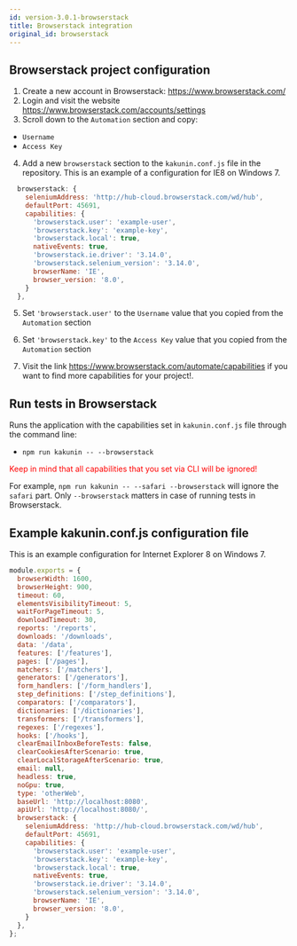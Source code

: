 ```yaml
---
id: version-3.0.1-browserstack
title: Browserstack integration
original_id: browserstack
---
```


## Browserstack project configuration

1. Create a new account in Browserstack: https://www.browserstack.com/
2. Login and visit the website https://www.browserstack.com/accounts/settings
3. Scroll down to the `Automation` section and copy:
- `Username`
- `Access Key`

4. Add a new `browserstack` section to the `kakunin.conf.js` file in the repository.
This is an example of a configuration for IE8 on Windows 7.

```javascript 
  browserstack: {
    seleniumAddress: 'http://hub-cloud.browserstack.com/wd/hub',
    defaultPort: 45691,
    capabilities: {
      'browserstack.user': 'example-user',
      'browserstack.key': 'example-key',
      'browserstack.local': true,
      nativeEvents: true,
      'browserstack.ie.driver': '3.14.0',
      'browserstack.selenium_version': '3.14.0',
      browserName: 'IE',
      browser_version: '8.0',
    }
  },
```

5. Set `'browserstack.user'` to the `Username` value that you copied from the `Automation` section
6. Set `'browserstack.key'` to the `Access Key` value that you copied from the `Automation` section

7. Visit the link https://www.browserstack.com/automate/capabilities if you want to find more capabilities for your project!.

## Run tests in Browserstack

Runs the application with the capabilities set in `kakunin.conf.js` file through the command line:
- `npm run kakunin -- --browserstack` 

<span style="color:red">Keep in mind that all capabilities that you set via CLI will be ignored!</span>

For example, `npm run kakunin -- --safari --browserstack` will ignore the `safari` part. 
Only `--browserstack` matters in case of running tests in Browserstack.


## Example kakunin.conf.js configuration file

This is an example configuration for Internet Explorer 8 on Windows 7. 

```javascript 
module.exports = {
  browserWidth: 1600,
  browserHeight: 900,
  timeout: 60,
  elementsVisibilityTimeout: 5,
  waitForPageTimeout: 5,
  downloadTimeout: 30,
  reports: '/reports',
  downloads: '/downloads',
  data: '/data',
  features: ['/features'],
  pages: ['/pages'],
  matchers: ['/matchers'],
  generators: ['/generators'],
  form_handlers: ['/form_handlers'],
  step_definitions: ['/step_definitions'],
  comparators: ['/comparators'],
  dictionaries: ['/dictionaries'],
  transformers: ['/transformers'],
  regexes: ['/regexes'],
  hooks: ['/hooks'],
  clearEmailInboxBeforeTests: false,
  clearCookiesAfterScenario: true,
  clearLocalStorageAfterScenario: true,
  email: null,
  headless: true,
  noGpu: true,
  type: 'otherWeb',
  baseUrl: 'http://localhost:8080',
  apiUrl: 'http://localhost:8080/',
  browserstack: {
    seleniumAddress: 'http://hub-cloud.browserstack.com/wd/hub',
    defaultPort: 45691,
    capabilities: {
      'browserstack.user': 'example-user',
      'browserstack.key': 'example-key',
      'browserstack.local': true,
      nativeEvents: true,
      'browserstack.ie.driver': '3.14.0',
      'browserstack.selenium_version': '3.14.0',
      browserName: 'IE',
      browser_version: '8.0',
    }
  },
};
```